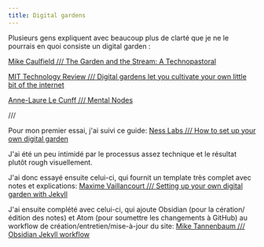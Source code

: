 ```yaml
---
title: Digital gardens
---
```


Plusieurs gens expliquent avec beaucoup plus de clarté que je ne le pourrais en quoi consiste un digital garden :

[Mike Caulfield /// The Garden and the Stream: A Technopastoral](https://hapgood.us/2015/10/17/the-garden-and-the-stream-a-technopastoral/)

[MIT Technology Review /// Digital gardens let you cultivate your own little bit of the internet](https://www.technologyreview.com/2020/09/03/1007716/digital-gardens-let-you-cultivate-your-own-little-bit-of-the-internet/)

[Anne-Laure Le Cunff /// Mental Nodes](https://www.mentalnodes.com/)

///

Pour mon premier essai, j'ai suivi ce guide:
[Ness Labs /// How to set up your own digital garden](https://nesslabs.com/digital-garden-set-up)

J'ai été un peu intimidé par le processus assez technique et le résultat plutôt rough visuellement.

J'ai donc essayé ensuite celui-ci, qui fournit un template très complet avec notes et explications:
[Maxime Vaillancourt /// Setting up your own digital garden with Jekyll](https://maximevaillancourt.com/blog/setting-up-your-own-digital-garden-with-jekyll)

J'ai ensuite complété avec celui-ci, qui ajoute Obsidian (pour la cération/édition des notes) et Atom (pour soumettre les changements à GitHub) au workflow de création/entretien/mise-à-jour du site:
[Mike Tannenbaum /// Obsidian Jekyll workflow](https://refinedmind.co/obsidian-jekyll-workflow)